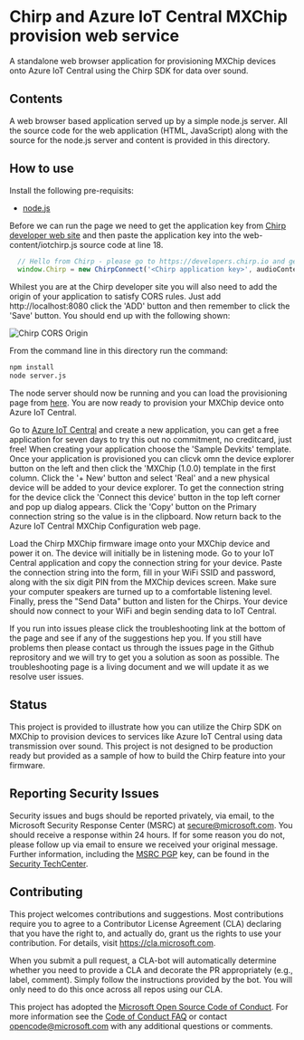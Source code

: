 # Chirp and Azure IoT Central MXChip provision web service

A standalone web browser application for provisioning MXChip devices onto Azure IoT Central using the Chirp SDK for data over sound.

## Contents

A web browser based application served up by a simple node.js server.  All the source code for the web application (HTML, JavaScript) along with the source for the node.js server and content is provided in this directory.

## How to use

Install the following pre-requisits:

* [node.js](https://nodejs.org/en/download/)

Before we can run the page we need to get the application key from [Chirp developer web site](https://developers.chirp.io) and then paste the application key into the web-content/iotchirp.js source code at line 18.  

```Javascript
  // Hello from Chirp - please go to https://developers.chirp.io and get a Chirp Application Key
  window.Chirp = new ChirpConnect('<Chirp application key>', audioContext);
```

Whilest you are at the Chirp developer site you will also need to add the origin of your application to satisfy CORS rules.  Just add http://localhost:8080 click the 'ADD' button and then remember to click the 'Save' button.  You should end up with the following shown:

![Chirp CORS Origin](/readme-content/CORS.png)

From the command line in this directory run the command:

```bash
npm install
node server.js
```

The node server should now be running and you can load the provisioning page from [here](http://localhost:8080/chirp.html).  You are now ready to provision your MXChip device onto Azure IoT Central.

Go to [Azure IoT Central](https://aka.ms/iotcentral) and create a new application, you can get a free application for seven days to try this out no commitment, no creditcard, just free!  When creating your application choose the 'Sample Devkits' template.  Once your application is provisioned you can clicvk omn the device explorer button on the left and then click the 'MXChip (1.0.0) template in the first column.  Click the '+ New' button and select 'Real' and a new physical device will be added to your device explorer.  To get the connection string for the device click the 'Connect this device' button in the top left corner and pop up dialog appears.  Click the 'Copy' button on the Primary connection string so the value is in the clipboard.  Now return back to the Azure IoT Central MXChip Configuration web page.

Load the Chirp MXChip firmware image onto your MXChip device and power it on. The device will initially be in listening mode. Go to your IoT Central application and copy the connection string for your device. Paste the connection string into the form, fill in your WiFi SSID and password, along with the six digit PIN from the MXChip devices screen. Make sure your computer speakers are turned up to a comfortable listening level. Finally, press the "Send Data" button and listen for the Chirps. Your device should now connect to your WiFi and begin sending data to IoT Central.

If you run into issues please click the troubleshooting link at the bottom of the page and see if any of the suggestions hep you.  If you still have problems then please contact us through the issues page in the Github reprository and we will try to get you a solution as soon as possible.  The troubleshooting page is a living document and we will update it as we resolve user issues.

## Status

This project is provided to illustrate how you can utilize the Chirp SDK on MXChip to provision devices to services like Azure IoT Central using data transmission over sound.  This project is not designed to be production ready but provided as a sample of how to build the Chirp feature into your firmware.

## Reporting Security Issues

Security issues and bugs should be reported privately, via email, to the Microsoft Security
Response Center (MSRC) at [secure@microsoft.com](mailto:secure@microsoft.com). You should
receive a response within 24 hours. If for some reason you do not, please follow up via
email to ensure we received your original message. Further information, including the
[MSRC PGP](https://technet.microsoft.com/en-us/security/dn606155) key, can be found in
the [Security TechCenter](https://technet.microsoft.com/en-us/security/default).

## Contributing

This project welcomes contributions and suggestions.  Most contributions require you to agree to a
Contributor License Agreement (CLA) declaring that you have the right to, and actually do, grant us
the rights to use your contribution. For details, visit https://cla.microsoft.com.

When you submit a pull request, a CLA-bot will automatically determine whether you need to provide
a CLA and decorate the PR appropriately (e.g., label, comment). Simply follow the instructions
provided by the bot. You will only need to do this once across all repos using our CLA.

This project has adopted the [Microsoft Open Source Code of Conduct](https://opensource.microsoft.com/codeofconduct/).
For more information see the [Code of Conduct FAQ](https://opensource.microsoft.com/codeofconduct/faq/) or
contact [opencode@microsoft.com](mailto:opencode@microsoft.com) with any additional questions or comments.